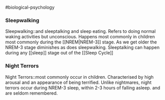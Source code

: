 #biological-psychology 

### Sleepwalking
Sleepwalking::and sleeptalking and sleep eating. Refers to doing normal waking activities but unconscious. Happens most commonly in children most commonly during the [[NREM|NREM-3]] stage. As we get older the NREM-3 stage diminishes as does sleepwalking. Sleeptalking can happen during any [[sleep]] stage out of the [[Sleep Cycle]]
<!--SR:!2023-12-20,2,230-->

### Night Terrors
Night Terrors::most commonly occur in children. Characterised by high arousal and an appearance of being terrified. Unlike nightmares, night terrors occur during NREM-3 sleep, within 2-3 hours of falling asleep. and are seldom remembered.
<!--SR:!2023-12-19,2,248-->